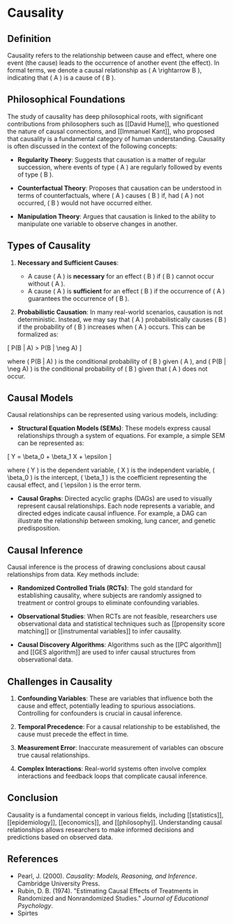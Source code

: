 
# Causality

## Definition
Causality refers to the relationship between cause and effect, where one event (the cause) leads to the occurrence of another event (the effect). In formal terms, we denote a causal relationship as \( A \rightarrow B \), indicating that \( A \) is a cause of \( B \).

## Philosophical Foundations
The study of causality has deep philosophical roots, with significant contributions from philosophers such as [[David Hume]], who questioned the nature of causal connections, and [[Immanuel Kant]], who proposed that causality is a fundamental category of human understanding. Causality is often discussed in the context of the following concepts:

- **Regularity Theory**: Suggests that causation is a matter of regular succession, where events of type \( A \) are regularly followed by events of type \( B \).

- **Counterfactual Theory**: Proposes that causation can be understood in terms of counterfactuals, where \( A \) causes \( B \) if, had \( A \) not occurred, \( B \) would not have occurred either.

- **Manipulation Theory**: Argues that causation is linked to the ability to manipulate one variable to observe changes in another.

## Types of Causality
1. **Necessary and Sufficient Causes**:
   - A cause \( A \) is **necessary** for an effect \( B \) if \( B \) cannot occur without \( A \).
   - A cause \( A \) is **sufficient** for an effect \( B \) if the occurrence of \( A \) guarantees the occurrence of \( B \).

2. **Probabilistic Causation**: In many real-world scenarios, causation is not deterministic. Instead, we may say that \( A \) probabilistically causes \( B \) if the probability of \( B \) increases when \( A \) occurs. This can be formalized as:

\[
P(B | A) > P(B | \neg A)
\]

where \( P(B | A) \) is the conditional probability of \( B \) given \( A \), and \( P(B | \neg A) \) is the conditional probability of \( B \) given that \( A \) does not occur.

## Causal Models
Causal relationships can be represented using various models, including:

- **Structural Equation Models (SEMs)**: These models express causal relationships through a system of equations. For example, a simple SEM can be represented as:

\[
Y = \beta_0 + \beta_1 X + \epsilon
\]

where \( Y \) is the dependent variable, \( X \) is the independent variable, \( \beta_0 \) is the intercept, \( \beta_1 \) is the coefficient representing the causal effect, and \( \epsilon \) is the error term.

- **Causal Graphs**: Directed acyclic graphs (DAGs) are used to visually represent causal relationships. Each node represents a variable, and directed edges indicate causal influence. For example, a DAG can illustrate the relationship between smoking, lung cancer, and genetic predisposition.

## Causal Inference
Causal inference is the process of drawing conclusions about causal relationships from data. Key methods include:

- **Randomized Controlled Trials (RCTs)**: The gold standard for establishing causality, where subjects are randomly assigned to treatment or control groups to eliminate confounding variables.

- **Observational Studies**: When RCTs are not feasible, researchers use observational data and statistical techniques such as [[propensity score matching]] or [[instrumental variables]] to infer causality.

- **Causal Discovery Algorithms**: Algorithms such as the [[PC algorithm]] and [[GES algorithm]] are used to infer causal structures from observational data.

## Challenges in Causality
1. **Confounding Variables**: These are variables that influence both the cause and effect, potentially leading to spurious associations. Controlling for confounders is crucial in causal inference.

2. **Temporal Precedence**: For a causal relationship to be established, the cause must precede the effect in time.

3. **Measurement Error**: Inaccurate measurement of variables can obscure true causal relationships.

4. **Complex Interactions**: Real-world systems often involve complex interactions and feedback loops that complicate causal inference.

## Conclusion
Causality is a fundamental concept in various fields, including [[statistics]], [[epidemiology]], [[economics]], and [[philosophy]]. Understanding causal relationships allows researchers to make informed decisions and predictions based on observed data.

## References
- Pearl, J. (2000). *Causality: Models, Reasoning, and Inference*. Cambridge University Press.
- Rubin, D. B. (1974). "Estimating Causal Effects of Treatments in Randomized and Nonrandomized Studies." *Journal of Educational Psychology*.
- Spirtes